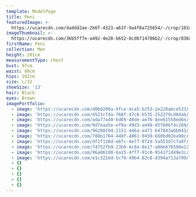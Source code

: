 ```yaml
---
template: ModelPage
title: Peni
featuredImage: >-
  https://ucarecdn.com/daddd2ae-2b6f-4323-a63f-9a4f8a725654/-/crop/1024x565/0,240/-/preview/
imageThumbnail: >-
  https://ucarecdn.com/36b5ff7e-a492-4e28-b652-8cd6714786b2/-/crop/836x1284/109,166/-/preview/
firstName: Peni
collection: Men
height: 201cm
measurementType: chest
bust: 97cm
waist: 80cm
hips: 102cm
size: L/32
shoeSize: '13'
hair: Black
eyes: Brown
imagePortfolio:
  - image: 'https://ucarecdn.com/d0bd206a-9fce-4ca5-b253-2e228abce533/'
  - image: 'https://ucarecdn.com/4521cf4a-768f-47c6-b535-252279cd84ab/'
  - image: 'https://ucarecdn.com/ada77a40-6d69-40de-ae76-8ee81558ed6e/'
  - image: 'https://ucarecdn.com/9d7eaa5e-ef9a-49d3-a449-d5fb06f4c169/'
  - image: 'https://ucarecdn.com/96288194-2151-446a-a471-647843a6b043/'
  - image: 'https://ucarecdn.com/788b1764-448f-4861-9450-660bd02ea90c/'
  - image: 'https://ucarecdn.com/df2f138d-e6fc-4e77-872d-5a553d7c7a8f/'
  - image: 'https://ucarecdn.com/74752fb9-23b0-4c8a-8e17-a08e676598e2/'
  - image: 'https://ucarecdn.com/96a062d0-6a15-4ff7-91c0-954171d49e3c/'
  - image: 'https://ucarecdn.com/e1c322ed-5cf0-49b4-82c8-d394a713a799/'
  - {}
  - {}
  - {}
  - {}
  - {}
---
```


